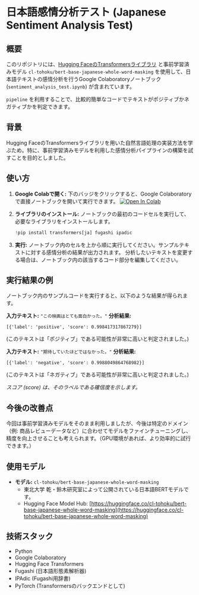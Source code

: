 # 日本語感情分析テスト (Japanese Sentiment Analysis Test)

## 概要

このリポジトリには、[Hugging FaceのTransformersライブラリ](https://huggingface.co/transformers/) と事前学習済みモデル `cl-tohoku/bert-base-japanese-whole-word-masking` を使用して、日本語テキストの感情分析を行うGoogle Colaboratoryノートブック (`sentiment_analysis_test.ipynb`) が含まれています。

`pipeline` を利用することで、比較的簡単なコードでテキストがポジティブかネガティブかを判定できます。

## 背景

Hugging FaceのTransformersライブラリを用いた自然言語処理の実装方法を学ぶため。特に、事前学習済みモデルを利用した感情分析パイプラインの構築を試すことを目的としました。

## 使い方

1.  **Google Colabで開く:**
    下のバッジをクリックすると、Google Colaboratoryで直接ノートブックを開いて実行できます。
    [![Open In Colab](https://colab.research.google.com/assets/colab-badge.svg)](https://colab.research.google.com/github/kognavi/sentiment-analysis-test/blob/main/sentiment_analysis_test.ipynb)

2.  **ライブラリのインストール:**
    ノートブックの最初のコードセルを実行して、必要なライブラリをインストールします。
    ```python
    !pip install transformers[ja] fugashi ipadic
    ```

3.  **実行:**
    ノートブック内のセルを上から順に実行してください。サンプルテキストに対する感情分析の結果が出力されます。
    分析したいテキストを変更する場合は、ノートブック内の該当するコード部分を編集してください。

## 実行結果の例

ノートブック内のサンプルコードを実行すると、以下のような結果が得られます。

**入力テキスト:** `"この映画はとても面白かった。"`
**分析結果:**
```
[{'label': 'positive', 'score': 0.998417317867279}]
```
(このテキストは「ポジティブ」である可能性が非常に高いと判定されました。)

**入力テキスト:** `"期待していたほどではなかった。"`
**分析結果:**
```
[{'label': 'negative', 'score': 0.9988049864768982}]
```
(このテキストは「ネガティブ」である可能性が非常に高いと判定されました。)

*スコア (score) は、そのラベルである確信度を示します。*

## 今後の改善点

今回は事前学習済みモデルをそのまま利用しましたが、今後は特定のドメイン（例: 商品レビューデータなど）に合わせてモデルをファインチューニングし、精度を向上させることも考えられます。（GPU環境があれば、より効率的に試行できます。）

## 使用モデル

*   **モデル:** `cl-tohoku/bert-base-japanese-whole-word-masking`
    *   東北大学 乾・鈴木研究室によって公開されている日本語BERTモデルです。
    *   Hugging Face Model Hub: [https://huggingface.co/cl-tohoku/bert-base-japanese-whole-word-masking](https://huggingface.co/cl-tohoku/bert-base-japanese-whole-word-masking)

## 技術スタック

*   Python
*   Google Colaboratory
*   Hugging Face Transformers
*   Fugashi (日本語形態素解析器)
*   IPAdic (Fugashi用辞書)
*   PyTorch (Transformersのバックエンドとして)


